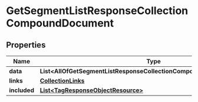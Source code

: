 # GetSegmentListResponseCollectionCompoundDocument

## Properties
Name | Type | Description | Notes
------------ | ------------- | ------------- | -------------
**data** | **List&lt;AllOfGetSegmentListResponseCollectionCompoundDocumentDataItems&gt;** |  | 
**links** | [**CollectionLinks**](CollectionLinks.md) |  |  [optional]
**included** | [**List&lt;TagResponseObjectResource&gt;**](TagResponseObjectResource.md) |  |  [optional]
